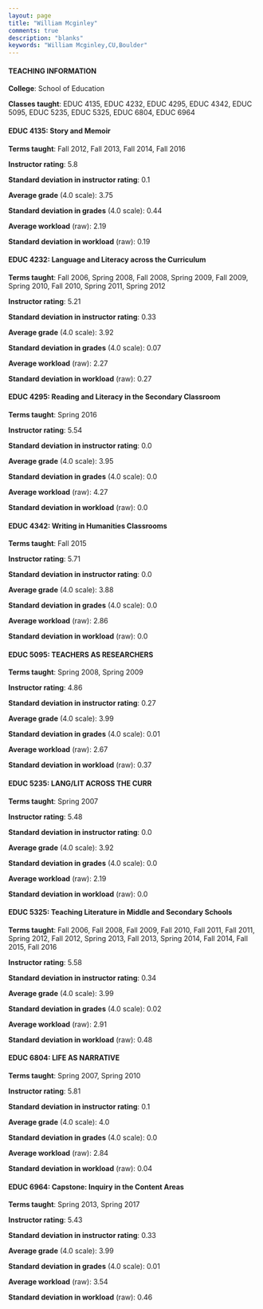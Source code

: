 ```yaml
---
layout: page
title: "William Mcginley" 
comments: true
description: "blanks"
keywords: "William Mcginley,CU,Boulder"
---
```

<head>
<script src="https://ajax.googleapis.com/ajax/libs/jquery/2.1.3/jquery.min.js"></script>
<script src="https://dl.dropboxusercontent.com/s/pc42nxpaw1ea4o9/highcharts.js?dl=0"></script>
<!-- <script src="../assets/js/highcharts.js"></script> -->
<style type="text/css">@font-face {
	font-family: "Bebas Neue";
	src: url(https://www.filehosting.org/file/details/544349/BebasNeue Regular.otf) format("opentype");
	}
	h1.Bebas { 
		font-family: "Bebas Neue", Verdana, Tahoma;
	}
</style>
</head>
	   
#### TEACHING INFORMATION

**College**: School of Education

**Classes taught**: EDUC 4135, EDUC 4232, EDUC 4295, EDUC 4342, EDUC 5095, EDUC 5235, EDUC 5325, EDUC 6804, EDUC 6964

#### EDUC 4135: Story and Memoir

**Terms taught**: Fall 2012, Fall 2013, Fall 2014, Fall 2016

**Instructor rating**: 5.8

**Standard deviation in instructor rating**: 0.1

**Average grade** (4.0 scale): 3.75

**Standard deviation in grades** (4.0 scale): 0.44

**Average workload** (raw): 2.19

**Standard deviation in workload** (raw): 0.19

#### EDUC 4232: Language and Literacy across the Curriculum

**Terms taught**: Fall 2006, Spring 2008, Fall 2008, Spring 2009, Fall 2009, Spring 2010, Fall 2010, Spring 2011, Spring 2012

**Instructor rating**: 5.21

**Standard deviation in instructor rating**: 0.33

**Average grade** (4.0 scale): 3.92

**Standard deviation in grades** (4.0 scale): 0.07

**Average workload** (raw): 2.27

**Standard deviation in workload** (raw): 0.27

#### EDUC 4295: Reading and Literacy in the Secondary Classroom

**Terms taught**: Spring 2016

**Instructor rating**: 5.54

**Standard deviation in instructor rating**: 0.0

**Average grade** (4.0 scale): 3.95

**Standard deviation in grades** (4.0 scale): 0.0

**Average workload** (raw): 4.27

**Standard deviation in workload** (raw): 0.0

#### EDUC 4342: Writing in Humanities Classrooms

**Terms taught**: Fall 2015

**Instructor rating**: 5.71

**Standard deviation in instructor rating**: 0.0

**Average grade** (4.0 scale): 3.88

**Standard deviation in grades** (4.0 scale): 0.0

**Average workload** (raw): 2.86

**Standard deviation in workload** (raw): 0.0

#### EDUC 5095: TEACHERS AS RESEARCHERS

**Terms taught**: Spring 2008, Spring 2009

**Instructor rating**: 4.86

**Standard deviation in instructor rating**: 0.27

**Average grade** (4.0 scale): 3.99

**Standard deviation in grades** (4.0 scale): 0.01

**Average workload** (raw): 2.67

**Standard deviation in workload** (raw): 0.37

#### EDUC 5235: LANG/LIT ACROSS THE CURR

**Terms taught**: Spring 2007

**Instructor rating**: 5.48

**Standard deviation in instructor rating**: 0.0

**Average grade** (4.0 scale): 3.92

**Standard deviation in grades** (4.0 scale): 0.0

**Average workload** (raw): 2.19

**Standard deviation in workload** (raw): 0.0

#### EDUC 5325: Teaching Literature in Middle and Secondary Schools

**Terms taught**: Fall 2006, Fall 2008, Fall 2009, Fall 2010, Fall 2011, Fall 2011, Spring 2012, Fall 2012, Spring 2013, Fall 2013, Spring 2014, Fall 2014, Fall 2015, Fall 2016

**Instructor rating**: 5.58

**Standard deviation in instructor rating**: 0.34

**Average grade** (4.0 scale): 3.99

**Standard deviation in grades** (4.0 scale): 0.02

**Average workload** (raw): 2.91

**Standard deviation in workload** (raw): 0.48

#### EDUC 6804: LIFE AS NARRATIVE

**Terms taught**: Spring 2007, Spring 2010

**Instructor rating**: 5.81

**Standard deviation in instructor rating**: 0.1

**Average grade** (4.0 scale): 4.0

**Standard deviation in grades** (4.0 scale): 0.0

**Average workload** (raw): 2.84

**Standard deviation in workload** (raw): 0.04

#### EDUC 6964: Capstone: Inquiry in the Content Areas

**Terms taught**: Spring 2013, Spring 2017

**Instructor rating**: 5.43

**Standard deviation in instructor rating**: 0.33

**Average grade** (4.0 scale): 3.99

**Standard deviation in grades** (4.0 scale): 0.01

**Average workload** (raw): 3.54

**Standard deviation in workload** (raw): 0.46

